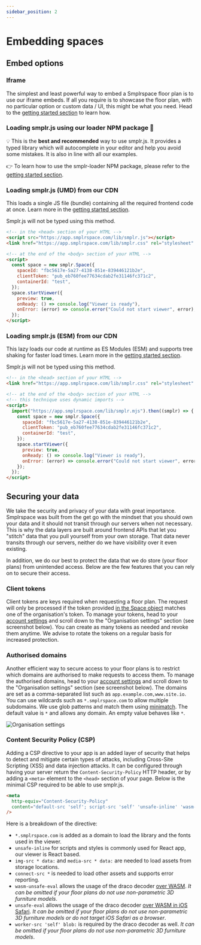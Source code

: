 ```yaml
---
sidebar_position: 2
---
```


# Embedding spaces

## Embed options

### Iframe

The simplest and least powerful way to embed a Smplrspace floor plan is to use our iframe embeds. If all you require is to showcase the floor plan, with no particular option or custom data / UI, this might be what you need. Head to the [getting started section](/#iframe-embeds) to learn how.

### Loading smplr.js using our loader NPM package 🥇

💡 This is the **best and recommended** way to use smplr.js. It provides a typed library which will autocomplete in your editor and help you avoid some mistakes. It is also in line with all our examples.

👉 To learn how to use the smplr-loader NPM package, please refer to the [getting started section](/#use-our-npm-package).

### Loading smplr.js (UMD) from our CDN

This loads a single JS file (bundle) containing all the required frontend code at once. Learn more in the [getting started section](/#umd-vs-esm-bundles--tree-shaking).

Smplr.js will not be typed using this method.

```html
<!-- in the <head> section of your HTML -->
<script src="https://app.smplrspace.com/lib/smplr.js"></script>
<link href="https://app.smplrspace.com/lib/smplr.css" rel="stylesheet" />

<!-- at the end of the <body> section of your HTML -->
<script>
  const space = new smplr.Space({
    spaceId: "fbc5617e-5a27-4138-851e-839446121b2e",
    clientToken: "pub_eb760fee77634cdab2fe31146fc371c2",
    containerId: "test",
  });
  space.startViewer({
    preview: true,
    onReady: () => console.log("Viewer is ready"),
    onError: (error) => console.error("Could not start viewer", error),
  });
</script>
```

### Loading smplr.js (ESM) from our CDN

This lazy loads our code at runtime as ES Modules (ESM) and supports tree shaking for faster load times. Learn more in the [getting started section](/#umd-vs-esm-bundles--tree-shaking).

Smplr.js will not be typed using this method.

```html
<!-- in the <head> section of your HTML -->
<link href="https://app.smplrspace.com/lib/smplr.css" rel="stylesheet" />

<!-- at the end of the <body> section of your HTML -->
<!-- this technique uses dynamic imports -->
<script>
  import("https://app.smplrspace.com/lib/smplr.mjs").then((smplr) => {
    const space = new smplr.Space({
      spaceId: "fbc5617e-5a27-4138-851e-839446121b2e",
      clientToken: "pub_eb760fee77634cdab2fe31146fc371c2",
      containerId: "test",
    });
    space.startViewer({
      preview: true,
      onReady: () => console.log("Viewer is ready"),
      onError: (error) => console.error("Could not start viewer", error),
    });
  });
</script>
```

## Securing your data

We take the security and privacy of your data with great importance. Smplrspace was built from the get go with the mindset that you should own your data and it should not transit through our servers when not necessary. This is why the data layers are built around frontend APIs that let you "stitch" data that you pull yourself from your own storage. That data never transits through our servers, neither do we have visibility over it even existing.

In addition, we do our best to protect the data that we do store (your floor plans) from unintended access. Below are the few features that you can rely on to secure their access.

### Client tokens

Client tokens are keys required when requesting a floor plan. The request will only be processed if the token provided [in the Space object](/api-reference/space/overview#constructor) matches one of the organisation's token. To manage your tokens, head to your [account settings](https://app.smplrspace.com/account) and scroll down to the "Organisation settings" section (see screenshot below). You can create as many tokens as needed and revoke them anytime. We advise to rotate the tokens on a regular basis for increased protection.

### Authorised domains

Another efficient way to secure access to your floor plans is to restrict which domains are authorised to make requests to access them. To manage the authorised domains, head to your [account settings](https://app.smplrspace.com/account) and scroll down to the "Organisation settings" section (see screenshot below). The domains are set as a comma-separated list such as `app.example.com,www.site.io`. You can use wildcards such as `*.smplrspace.com` to allow multiple subdomains. We use glob patterns and match them using [minimatch](https://github.com/isaacs/minimatch). The default value is `*` and allows any domain. An empty value behaves like `*`.

![Organisation settings](/img/guides/org-settings.png)

### Content Security Policy (CSP)

Adding a CSP directive to your app is an added layer of security that helps to detect and mitigate certain types of attacks, including Cross-Site Scripting (XSS) and data injection attacks. It can be configured through having your server return the `Content-Security-Policy` HTTP header, or by adding a `<meta>` element to the `<head>` section of your page. Below is the minimal CSP required to be able to use smplr.js.

```html
<meta
  http-equiv="Content-Security-Policy"
  content="default-src 'self'; script-src 'self' 'unsafe-inline' 'wasm-unsafe-eval' 'unsafe-eval' *.smplrspace.com; style-src 'self' 'unsafe-inline'; font-src 'self' *.smplrspace.com; img-src * data:; media-src * data:; connect-src *; worker-src 'self' blob:;"
/>
```

Here is a breakdown of the directive:

- `*.smplrspace.com` is added as a domain to load the library and the fonts used in the viewer.
- `unsafe-inline` for scripts and styles is commonly used for React app, our viewer is React based.
- `img-src * data:` and `media-src * data:` are needed to load assets from storage locations.
- `connect-src *` is needed to load other assets and supports error reporting.
- `wasm-unsafe-eval` allows the usage of the draco decoder [over WASM](https://github.com/WebAssembly/content-security-policy/issues/7). _It can be omitted if your floor plans do not use non-parametric 3D furniture models_.
- `unsafe-eval` allows the usage of the draco decoder [over WASM in iOS Safari](https://bugs.webkit.org/show_bug.cgi?id=235408). _It can be omitted if your floor plans do not use non-parametric 3D furniture models or do not target iOS Safari as a browser_.
- `worker-src 'self' blob:` is required by the draco decoder as well. _It can be omitted if your floor plans do not use non-parametric 3D furniture models_.
